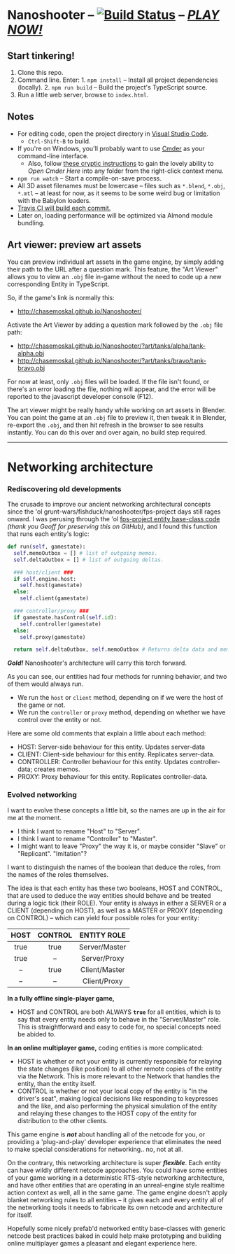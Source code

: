 
# Nanoshooter – [![Build Status](https://travis-ci.org/ChaseMoskal/Nanoshooter.svg?branch=master)](https://travis-ci.org/ChaseMoskal/Nanoshooter) – [***PLAY NOW!***](http://chasemoskal.github.io/Nanoshooter/)

## Start tinkering!

  1. Clone this repo.
  2. Command line. Enter:
    1. `npm install` – Install all project dependencies (locally).
    2. `npm run build` – Build the project's TypeScript source.
  3. Run a little web server, browse to `index.html`.

## Notes

  - For editing code, open the project directory in [Visual Studio Code](https://code.visualstudio.com/).
    - `Ctrl-Shift-B` to build.
  - If you're on Windows, you'll probably want to use [Cmder](http://cmder.net/) as your command-line interface.
    - Also, follow [these cryptic instructions](https://github.com/cmderdev/cmder/wiki/%5BWindows%5D-%22Open-Cmder-Here%22-in-context-menu) to gain the lovely ability to *Open Cmder Here* into any folder from the right-click context menu.
  - `npm run watch` – Start a compile-on-save process.
  - All 3D asset filenames must be lowercase – files such as `*.blend`, `*.obj`, `*.mtl` – at least for now, as it seems to be some weird bug or limitation with the Babylon loaders.
  - [Travis CI will build each commit.](https://travis-ci.org/ChaseMoskal/Nanoshooter)
  - Later on, loading performance will be optimized via Almond module bundling.

## Art viewer: preview art assets

You can preview individual art assets in the game engine, by simply adding their path to the URL after a question mark. This feature, the "Art Viewer" allows you to view an `.obj` file in-game without the need to code up a new corresponding Entity in TypeScript.

So, if the game's link is normally this:
  - http://chasemoskal.github.io/Nanoshooter/

Activate the Art Viewer by adding a question mark followed by the `.obj` file path:
  - http://chasemoskal.github.io/Nanoshooter/?art/tanks/alpha/tank-alpha.obj
  - http://chasemoskal.github.io/Nanoshooter/?art/tanks/bravo/tank-bravo.obj

For now at least, only `.obj` files will be loaded. If the file isn't found, or there's an error loading the file, nothing will appear, and the error will be reported to the javascript developer console (F12).

The art viewer might be really handy while working on art assets in Blender. You can point the game at an `.obj` file to preview it, then tweak it in Blender, re-export the `.obj`, and then hit refresh in the browser to see results instantly. You can do this over and over again, no build step required.

----

# Networking architecture

### Rediscovering old developments

The crusade to improve our ancient networking architectural concepts since the 'ol grunt-wars/fishduck/nanoshooter/fps-project days still rages onward. I was perusing through the 'ol [fps-project entity base-class code](https://github.com/Gomer3261/fps-project/blob/master/gamedata/newProg/engine/entities/baseEntity.py) *(thank you Geoff for preserving this on GitHub)*, and I found this function that runs each entity's logic:

```python
def run(self, gamestate):
  self.memoOutbox = [] # list of outgoing memos.
  self.deltaOutbox = [] # list of outgoing deltas.

  ### host/client ###
  if self.engine.host:
    self.host(gamestate)
  else:
    self.client(gamestate)

  ### controller/proxy ###
  if gamestate.hasControl(self.id):
    self.controller(gamestate)
  else:
    self.proxy(gamestate)

  return self.deltaOutbox, self.memoOutbox # Returns delta data and memos.
```

***Gold!*** Nanoshooter's architecture will carry this torch forward.

As you can see, our entities had four methods for running behavior, and two of them would always run.
  - We run the `host` or `client` method, depending on if we were the host of the game or not.
  - We run the `controller` or `proxy` method, depending on whether we have control over the entity or not.

Here are some old comments that explain a little about each method:
  - HOST: Server-side behaviour for this entity. Updates server-data
  - CLIENT: Client-side behaviour for this entity. Replicates server-data.
  - CONTROLLER: Controller behaviour for this entity. Updates controller-data; creates memos.
  - PROXY: Proxy behaviour for this entity. Replicates controller-data.

### Evolved networking

I want to evolve these concepts a little bit, so the names are up in the air for me at the moment.
  - I think I want to rename "Host" to "Server".
  - I think I want to rename "Controller" to "Master".
  - I might want to leave "Proxy" the way it is, or maybe consider "Slave" or "Replicant". "Imitation"?

I want to distinguish the names of the boolean that deduce the roles, from the names of the roles themselves.

The idea is that each entity has these two booleans, HOST and CONTROL, that are used to deduce the way entities should behave and be treated during a logic tick (their ROLE). Your entity is always in either a SERVER or a CLIENT (depending on HOST), as well as a MASTER or PROXY (depending on CONTROL) – which can yield four possible roles for your entity:

| HOST | CONTROL | ENTITY ROLE   |
|:----:|:-------:|:-------------:|
| true | true    | Server/Master |
| true | –       | Server/Proxy  |
| –    | true    | Client/Master |
| –    | –       | Client/Proxy  |

**In a fully offline single-player game,**
  - HOST and CONTROL are both ALWAYS **`true`** for all entities, which is to say that every entity needs only to behave in the "Server/Master" role. This is straightforward and easy to code for, no special concepts need be abided to.

**In an online multiplayer game,** coding entities is more complicated:
  - HOST is whether or not your entity is currently responsible for relaying the state changes (like position) to all other remote copies of the entity via the Network. This is more relevant to the Network that handles the entity, than the entity itself.
  - CONTROL is whether or not your local copy of the entity is "in the driver's seat", making logical decisions like responding to keypresses and the like, and also performing the physical simulation of the entity and relaying these changes to the HOST copy of the entity for distribution to the other clients.

This game engine is ***not*** about handling all of the netcode for you, or providing a 'plug-and-play' developer experience that eliminates the need to make special considerations for networking.. no, not at all.

On the contrary, this networking architecture is super ***flexible***. Each entity can have wildly different netcode approaches. You could have some entities of your game working in a deterministic RTS-style networking architecture, and have other entities that are operating in an unreal-engine style realtime action context as well, all in the same game. The game engine doesn't apply blanket networking rules to all entities – it gives each and every entity all of the networking tools it needs to fabricate its own netcode and architecture for itself.

Hopefully some nicely prefab'd networked entity base-classes with generic netcode best practices baked in could help make prototyping and building online multiplayer games a pleasant and elegant experience here.
